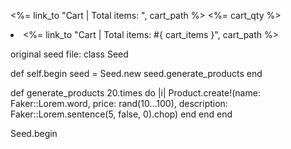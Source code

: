 <%= link_to "Cart | Total items: ", cart_path %> <span id="cart-quantity"><%= cart_qty %> </span>

<li><%= link_to "Cart | Total items: #{ cart_items }", cart_path %></li>

original seed file:
class Seed

  def self.begin
    seed = Seed.new
    seed.generate_products
  end

  def generate_products
    20.times do |i|
      Product.create!(name: Faker::Lorem.word, price: rand(10...100), description: Faker::Lorem.sentence(5, false, 0).chop)
    end
  end
end

Seed.begin
